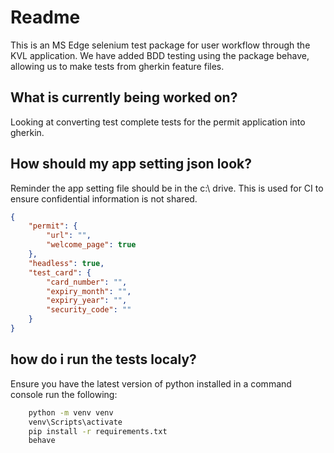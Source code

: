 # Readme

This is an MS Edge selenium test package for user workflow through the KVL application. We have added BDD testing using the package behave, allowing us to make tests from gherkin feature files.

## What is currently being worked on?

Looking at converting test complete tests for the permit application into gherkin.

## How should my app setting json look?

Reminder the app setting file should be in the c:\ drive. This is used for CI to ensure confidential information is not shared.

```json
{
    "permit": {
        "url": "",
        "welcome_page": true
    },
    "headless": true,
    "test_card": {
        "card_number": "",
        "expiry_month": "",
        "expiry_year": "",
        "security_code": ""
    }
}
```

## how do i run the tests localy?

Ensure you have the latest version of python installed
in a command console run the following:

```bash
    python -m venv venv
    venv\Scripts\activate
    pip install -r requirements.txt
    behave
```
